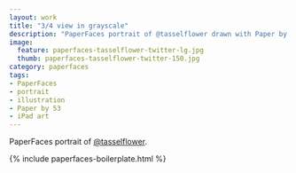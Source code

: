 ```yaml
---
layout: work
title: "3/4 view in grayscale"
description: "PaperFaces portrait of @tasselflower drawn with Paper by 53 on an iPad."
image: 
  feature: paperfaces-tasselflower-twitter-lg.jpg
  thumb: paperfaces-tasselflower-twitter-150.jpg
category: paperfaces
tags: 
- PaperFaces
- portrait
- illustration
- Paper by 53
- iPad art
---
```


PaperFaces portrait of [@tasselflower](http://twitter.com/tasselflower).

{% include paperfaces-boilerplate.html %}